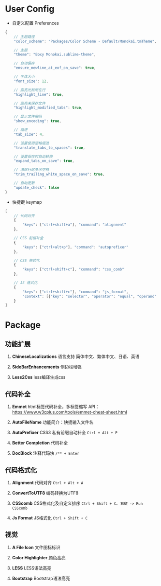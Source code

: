 User Config
=

- 自定义配置 Preferences


``` javascript
{
    // 主题路径
    "color_scheme": "Packages/Color Scheme - Default/Monokai.tmTheme",

    // 主题
    "theme": "Boxy Monokai.sublime-theme",

    // 自动保存
    "ensure_newline_at_eof_on_save": true,

    // 字体大小
    "font_size": 12,

    // 高亮光标所在行
    "highlight_line": true,

    // 高亮未保存文件
    "highlight_modified_tabs": true,

    // 显示文件编码
    "show_encoding": true,

    // 缩进
    "tab_size": 4,

    // 设置使用空格缩进
    "translate_tabs_to_spaces": true,

    // 设置保存时自动转换
    "expand_tabs_on_save": true,

    // 清除行尾多余空格
    "trim_trailing_white_space_on_save": true,

    // 自动更新
    "update_check": false
}

```

- 快捷键 keymap

``` javascript
[
    // 代码对齐
    {
        "keys": ["ctrl+shift+a"], "command": "alignment"
    },

    // CSS 前缀补全
    {
        "keys": ["ctrl+alt+p"], "command": "autoprefixer"
    },

    // CSS 格式化
    {
        "keys": ["ctrl+shift+c"], "command": "css_comb"
    },

    // JS 格式化
    {
        "keys": ["ctrl+shift+c"], "command": "js_format",
        "context": [{"key": "selector", "operator": "equal", "operand": "source.js,source.json"}]
    }
]
```

Package
=

## 功能扩展

1. **ChineseLocalizations**
语言支持 简体中文、繁体中文、日语、英语

2. **SideBarEnhancements**
侧边栏增强

3. **Less2Css**
less编译生成css

## 代码补全

1. **Emmet**
html标签代码补全，多标签缩写
API： https://www.w3cplus.com/tools/emmet-cheat-sheet.html

2. **AutoFileName**
    功能简介：快捷输入文件名

3. **AutoPrefixer**
CSS3 私有前缀自动补全
`Ctrl + Alt + P`

4. **Better Completion**
代码补全

5. **DocBlock**
注释代码块
`/** + Enter`

## 代码格式化

1. **Alignment**
代码对齐
`Ctrl + Alt + A`

2. **ConvertToUTF8**
编码转换为UTF8

3. **CSScomb**
CSS格式化及自定义排序
`Ctrl + Shift + C`、`右键 -> Run CSScomb`

4. **Js Format**
JS格式化
`Ctrl + Shift + C`

## 视觉

1. **A File Icon**
文件图标标识

2. **Color Highlighter**
颜色高亮

3. **LESS**
LESS语法高亮

4. **Bootstrap**
Bootstrap语法高亮
